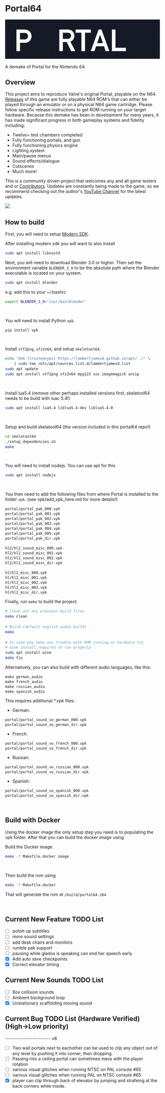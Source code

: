 # Portal64
![](./assets/images/portal64_readme_logo.gif)

A demake of Portal for the Nintendo 64.

## Overview

This project aims to reproduce Valve's original Portal, playable on the N64. [Releases](https://github.com/lambertjamesd/portal64/releases) of this game are fully playable N64 ROM's that can either be played through an emulator or on a physical N64 game cartridge. Please follow specific release instructions to get ROM running on your target hardware.  Because this demake has been in development for many years, it has made significant progress in both gameplay systems and fidelity including: 
- Twelve+ test chambers completed
- Fully functioning portals, and gun
- Fully functioning physics engine
- Lighting system
- Main/pause menus
- Sound effects/dialogue
- Cutscenes
- Much more!

This is a community driven project that welcomes any and all game testers and or [Contributors](./CONTRIBUTING.md). Updates are constantly being made to the game, so we recommend checking out the author's [YouTube Channel](https://www.youtube.com/@happycoder1989) for the latest updates.

![](./assets/images/readme_slideshow.gif)


## How to build

First, you will need to setup [Modern SDK](https://crashoveride95.github.io/n64hbrew/modernsdk/startoff.html).

After installing modern sdk you will want to also install

```sh
sudo apt install libnustd
```

Next, you will need to download Blender 3.0 or higher. Then set the environment variable `BLENDER_3_0` to be the absolute path where the Blender executable is located on your system.

```sh
sudo apt install blender
```

e.g. add this to your ~/.bashrc

```bash
export BLENDER_3_0="/usr/bin/blender"
```

<br />

You will need to install Python `vpk`.
```sh
pip install vpk
```

<br />

Install `vtf2png`, `sfz2n64`, and setup `skeletool64`.
```sh
echo "deb [trusted=yes] https://lambertjamesd.github.io/apt/ ./" \
    | sudo tee /etc/apt/sources.list.d/lambertjamesd.list
sudo apt update
sudo apt install vtf2png sfz2n64 mpg123 sox imagemagick unzip
```

<br />

Install lua5.4 (remove other perhaps installed versions first, skelatool64 needs to be build with luac 5.4!)

```sh
sudo apt install lua5.4 liblua5.4-dev liblua5.4-0
```

<br />

Setup and build skelatool64 (the version included in this portal64 repo!)

```sh
cd skelatool64
./setup_dependencies.sh
make
```

<br />

You will need to install nodejs. You can use apt for this

```sh
sudo apt install nodejs
```

<br />

You then need to add the following files from where Portal is installed to the folder `vpk`. (see vpk/add_vpk_here.md  for more details!)
```
portal/portal_pak_000.vpk  
portal/portal_pak_001.vpk  
portal/portal_pak_002.vpk  
portal/portal_pak_003.vpk  
portal/portal_pak_004.vpk  
portal/portal_pak_005.vpk  
portal/portal_pak_dir.vpk

hl2/hl2_sound_misc_000.vpk
hl2/hl2_sound_misc_001.vpk
hl2/hl2_sound_misc_002.vpk
hl2/hl2_sound_misc_dir.vpk

hl/hl2_misc_000.vpk
hl/hl2_misc_001.vpk
hl/hl2_misc_002.vpk
hl/hl2_misc_003.vpk
hl/hl2_misc_dir.vpk
```

Finally, run `make` to build the project.
```sh
# Clean out any previous build files
make clean

# Build (default english audio build)
make

# In case you have any trouble with ROM running on hardware try
# wine install required to run properly
sudo apt install wine
make fix
```

Alternatively, you can also build with different audio languages, like this:
```
make german_audio
make french_audio
make russian_audio
make spanish_audio
```

This requires additional *.vpk files:

- German:
```
portal/portal_sound_vo_german_000.vpk
portal/portal_sound_vo_german_dir.vpk
```

- French:
```
portal/portal_sound_vo_french_000.vpk
portal/portal_sound_vo_french_dir.vpk
```

- Russian:
```
portal/portal_sound_vo_russian_000.vpk
portal/portal_sound_vo_russian_dir.vpk
```

- Spanish:
```
portal/portal_sound_vo_spanish_000.vpk
portal/portal_sound_vo_spanish_dir.vpk
```

<br/>

## Build with Docker

Using the docker image the only setup step you need is to populating the vpk folder. After that you can build the docker image using

Build the Docker image.
```sh
make -f Makefile.docker image
```

<br />

Then build the rom using
```sh
make -f Makefile.docker
```

That will generate the rom at `/build/portal64.z64`

<br />

## Current New Feature TODO List
- [ ] polish up subtitles
- [ ] more sound settings
- [ ] add desk chairs and monitors
- [ ] rumble pak support
- [ ] pausing while glados is speaking can end her speech early
- [x] Add auto save checkpoints
- [x] Correct elevator timing

## Current New Sounds TODO List
- [ ] Box collision sounds
- [ ] Ambient background loop
- [x] Unstationary scaffolding moving sound

## Current Bug TODO List (Hardware Verified) (High->Low priority)
----------------------- v8
- [ ] Two wall portals next to eachother can be used to clip any object out of any level by pushing it into corner, then dropping. 
- [ ] Passing into a ceiling portal can sometimes mess with the player rotation
- [ ] various visual glitches when running NTSC on PAL console #65
- [ ] various visual glitches when running PAL on NTSC console #65
- [x] player can clip through back of elevator by jumping and strafeing at the back corners while inside.
